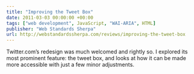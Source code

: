 ```yaml
---
title: "Improving the Tweet Box"
date: 2011-03-03 00:00:00 +00:00
tags: ["web development", JavaScript, "WAI-ARIA", HTML]
publisher: "Web Standards Sherpa"
url: http://webstandardssherpa.com/reviews/improving-the-tweet-box
---
```


Twitter.com’s redesign was much welcomed and rightly so. I explored its most prominent feature: the tweet box, and looks at how it can be made more accessible with just a few minor adjustments.
